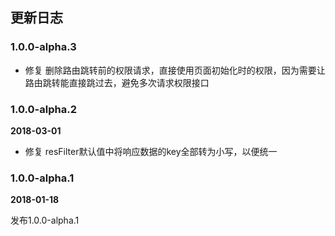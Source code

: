 ## 更新日志

### 1.0.0-alpha.3

- 修复 删除路由跳转前的权限请求，直接使用页面初始化时的权限，因为需要让路由跳转能直接跳过去，避免多次请求权限接口

### 1.0.0-alpha.2

**2018-03-01**

- 修复 resFilter默认值中将响应数据的key全部转为小写，以便统一

### 1.0.0-alpha.1

**2018-01-18**

发布1.0.0-alpha.1